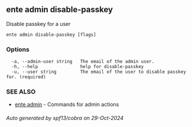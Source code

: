 ## ente admin disable-passkey

Disable passkey for a user

```
ente admin disable-passkey [flags]
```

### Options

```
  -a, --admin-user string   The email of the admin user. 
  -h, --help                help for disable-passkey
  -u, --user string         The email of the user to disable passkey for. (required)
```

### SEE ALSO

* [ente admin](ente_admin.md)	 - Commands for admin actions

###### Auto generated by spf13/cobra on 29-Oct-2024
